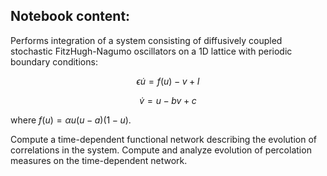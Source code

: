 ## Notebook content: 

Performs integration of a system consisting of diffusively coupled stochastic FitzHugh-Nagumo oscillators on a 1D lattice with periodic boundary conditions:

$$\epsilon\dot{u} = f(u) - v + I $$

$$\dot{v}=u-bv+c $$

where $f(u) = \alpha u(u-a)(1-u)$.

Compute a time-dependent functional network describing the evolution of correlations in the system.
Compute and analyze evolution of percolation measures on the time-dependent network.  


